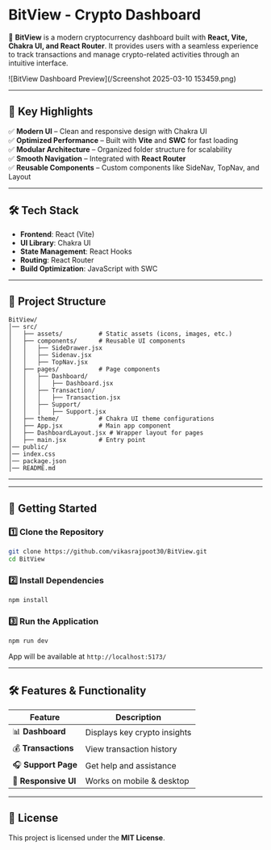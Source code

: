 # **BitView - Crypto Dashboard**  

🚀 **BitView** is a modern cryptocurrency dashboard built with **React, Vite, Chakra UI, and React Router**. It provides users with a seamless experience to track transactions and manage crypto-related activities through an intuitive interface.  

![BitView Dashboard Preview](/Screenshot 2025-03-10 153459.png) 

---

## **📌 Key Highlights**  
✅ **Modern UI** – Clean and responsive design with Chakra UI  
✅ **Optimized Performance** – Built with **Vite** and **SWC** for fast loading  
✅ **Modular Architecture** – Organized folder structure for scalability  
✅ **Smooth Navigation** – Integrated with **React Router**  
✅ **Reusable Components** – Custom components like SideNav, TopNav, and Layout  

---

## **🛠 Tech Stack**  
- **Frontend**: React (Vite)  
- **UI Library**: Chakra UI  
- **State Management**: React Hooks  
- **Routing**: React Router  
- **Build Optimization**: JavaScript with SWC  

---

## **📂 Project Structure**  
```
BitView/
│── src/
│   ├── assets/          # Static assets (icons, images, etc.)
│   ├── components/      # Reusable UI components
│   │   ├── SideDrawer.jsx
│   │   ├── Sidenav.jsx
│   │   ├── TopNav.jsx
│   ├── pages/           # Page components
│   │   ├── Dashboard/
│   │   │   ├── Dashboard.jsx
│   │   ├── Transaction/
│   │   │   ├── Transaction.jsx
│   │   ├── Support/
│   │   │   ├── Support.jsx
│   ├── theme/           # Chakra UI theme configurations
│   ├── App.jsx          # Main app component
│   ├── DashboardLayout.jsx # Wrapper layout for pages
│   ├── main.jsx         # Entry point
│── public/
│── index.css
│── package.json
│── README.md
```

---


---

## **🚀 Getting Started**  

### **1️⃣ Clone the Repository**  
```sh
git clone https://github.com/vikasrajpoot30/BitView.git
cd BitView
```

### **2️⃣ Install Dependencies**  
```sh
npm install
```

### **3️⃣ Run the Application**  
```sh
npm run dev
```
App will be available at `http://localhost:5173/`

---

## **🛠 Features & Functionality**  

| Feature          | Description |
|-----------------|-------------|
| 📊 **Dashboard** | Displays key crypto insights |
| 💰 **Transactions** | View transaction history |
| 🎧 **Support Page** | Get help and assistance |
| 📱 **Responsive UI** | Works on mobile & desktop |

---

## **📜 License**  
This project is licensed under the **MIT License**.  

